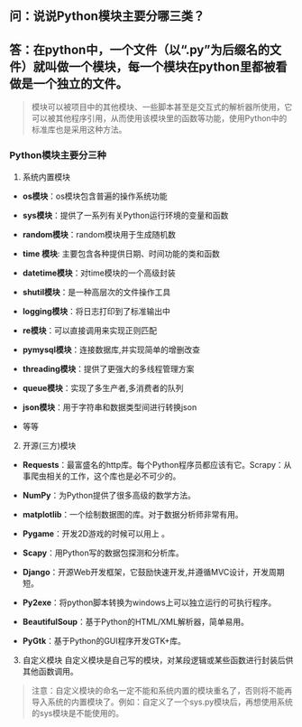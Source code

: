 ## 问：说说Python模块主要分哪三类？

## 答：在python中，一个文件（以“.py”为后缀名的文件）就叫做一个模块，每一个模块在python里都被看做是一个独立的文件。
> 模块可以被项目中的其他模块、一些脚本甚至是交互式的解析器所使用，它可以被其他程序引用，从而使用该模块里的函数等功能，使用Python中的标准库也是采用这种方法。

### Python模块主要分三种
1. 系统内置模块
- **os模块**：os模块包含普遍的操作系统功能

- **sys模块**：提供了一系列有关Python运行环境的变量和函数

- **random模块**：random模块用于生成随机数

- **time 模块**: 主要包含各种提供日期、时间功能的类和函数

- **datetime模块**：对time模块的一个高级封装

- **shutil模块**：是一种高层次的文件操作工具

- **logging模块**：将日志打印到了标准输出中

- **re模块**：可以直接调用来实现正则匹配

- **pymysql模块**：连接数据库,并实现简单的增删改查

- **threading模块**：提供了更强大的多线程管理方案

- **queue模块**：实现了多生产者,多消费者的队列

- **json模块**：用于字符串和数据类型间进行转换json

- 等等

2. 开源(三方)模块
- **Requests**：最富盛名的http库。每个Python程序员都应该有它。Scrapy：从事爬虫相关的工作，这个库也是必不可少的。

- **NumPy**：为Python提供了很多高级的数学方法。

- **matplotlib**：一个绘制数据图的库。对于数据分析师非常有用。

- **Pygame**：开发2D游戏的时候可以用上 。

- **Scapy**：用Python写的数据包探测和分析库。

- **Django**：开源Web开发框架，它鼓励快速开发,并遵循MVC设计，开发周期短。

- **Py2exe**：将python脚本转换为windows上可以独立运行的可执行程序。

- **BeautifulSoup**：基于Python的HTML/XML解析器，简单易用。

- **PyGtk**：基于Python的GUI程序开发GTK+库。

3. 自定义模块
自定义模块是自己写的模块，对某段逻辑或某些函数进行封装后供其他函数调用。
> 注意：自定义模块的命名一定不能和系统内置的模块重名了，否则将不能再导入系统的内置模块了。例如：自定义了一个sys.py模块后，再想使用系统的sys模块是不能使用的。
